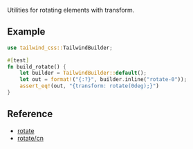 Utilities for rotating elements with transform.

## Example

```rust
use tailwind_css::TailwindBuilder;

#[test]
fn build_rotate() {
    let builder = TailwindBuilder::default();
    let out = format!("{:?}", builder.inline("rotate-0"));
    assert_eq!(out, "{transform: rotate(0deg);}")
}
```

## Reference

- [rotate](https://tailwindcss.com/docs/rotate)
- [rotate/cn](https://tailwindcss.cn/docs/rotate)